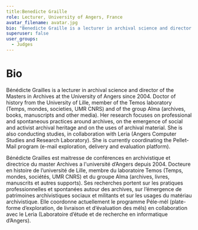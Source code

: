 ```yaml
---
title:Benedicte Graille 
role: Lecturer, University of Angers, France
avatar_filename: avatar.jpg
bio: "Benedicte Graille is a lecturer in archival science and director of the Masters in Archives at the University of Angers since 2004. Doctor of history from the University of Lille, member of the Temos laboratory."
superuser: false
user_groups:
  - Judges
---
```


# Bio

Bénédicte Grailles is a lecturer in archival science and director of the Masters in Archives at the University of Angers since 2004. Doctor of history from the University of Lille, member of the Temos laboratory (Temps, mondes, societies, UMR CNRS) and of the group Alma (archives, books, manuscripts and other media). Her research focuses on professional and spontaneous practices around archives, on the emergence of social and activist archival heritage and on the uses of archival material. She is also conducting studies, in collaboration with Leria (Angers Computer Studies and Research Laboratory). She is currently coordinating the Pellet-Mail program (e-mail exploration, delivery and evaluation platform).

Bénédicte Grailles est maitresse de conférences en archivistique et directrice du master Archives a l'université d’Angers depuis 2004. Docteure en histoire de l’université de Lille, membre du laboratoire Temos (Temps, mondes, sociétés, UMR CNRS) et du groupe Alma (archives, livres, manuscrits et autres supports). Ses recherches portent sur les pratiques professionnelles et spontanées autour des archives, sur l’émergence de patrimoines archivistiques sociaux et militants et sur les usages du matériau archivistique. Elle coordonne actuellement le programme Péle-mél (plate-forme d’exploration, de livraison et d‘évaluation des méls) en collaboration avec le Leria (Laboratoire d’étude et de recherche en informatique d’Angers).
